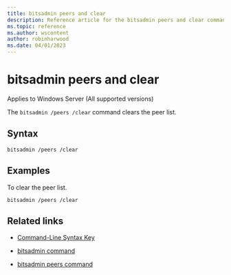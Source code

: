 ```yaml
---
title: bitsadmin peers and clear
description: Reference article for the bitsadmin peers and clear command that clears the peer list.
ms.topic: reference
ms.author: wscontent
author: robinharwood
ms.date: 04/01/2023
---
```


# bitsadmin peers and clear

Applies to Windows Server (All supported versions)

The `bitsadmin /peers /clear` command clears the peer list.

## Syntax

```
bitsadmin /peers /clear
```

## Examples

To clear the peer list.

```
bitsadmin /peers /clear
```

## Related links

- [Command-Line Syntax Key](command-line-syntax-key.md)

- [bitsadmin command](bitsadmin.md)

- [bitsadmin peers command](bitsadmin-peers.md)
